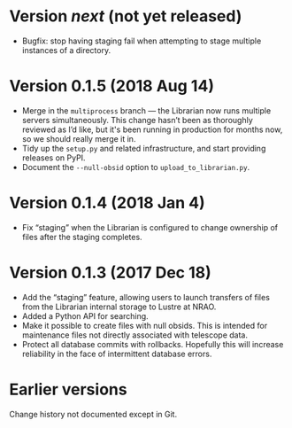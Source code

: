# Version *next* (not yet released)

- Bugfix: stop having staging fail when attempting to stage multiple
  instances of a directory.

# Version 0.1.5 (2018 Aug 14)

- Merge in the `multiprocess` branch — the Librarian now runs multiple
  servers simultaneously. This change hasn’t been as thoroughly reviewed
  as I’d like, but it's been running in production for months now, so
  we should really merge it in.
- Tidy up the `setup.py` and related infrastructure, and start providing
  releases on PyPI.
- Document the `--null-obsid` option to `upload_to_librarian.py`.


# Version 0.1.4 (2018 Jan 4)

- Fix “staging” when the Librarian is configured to change ownership of
  files after the staging completes.


# Version 0.1.3 (2017 Dec 18)

- Add the “staging” feature, allowing users to launch transfers of files
  from the Librarian internal storage to Lustre at NRAO.
- Added a Python API for searching.
- Make it possible to create files with null obsids. This is intended for
  maintenance files not directly associated with telescope data.
- Protect all database commits with rollbacks. Hopefully this will increase
  reliability in the face of intermittent database errors.


# Earlier versions

Change history not documented except in Git.
